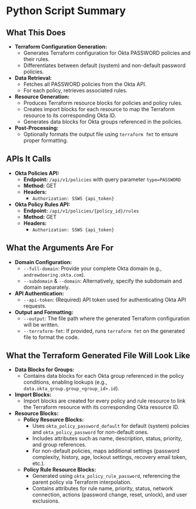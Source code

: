 # Python Script Summary

## What This Does
- **Terraform Configuration Generation:**
  - Generates Terraform configuration for Okta PASSWORD policies and their rules.
  - Differentiates between default (system) and non-default password policies.
- **Data Retrieval:**
  - Fetches all PASSWORD policies from the Okta API.
  - For each policy, retrieves associated rules.
- **Resource Generation:**
  - Produces Terraform resource blocks for policies and policy rules.
  - Creates import blocks for each resource to map the Terraform resource to its corresponding Okta ID.
  - Generates data blocks for Okta groups referenced in the policies.
- **Post-Processing:**
  - Optionally formats the output file using `terraform fmt` to ensure proper formatting.

## APIs It Calls
- **Okta Policies API:**
  - **Endpoint:** `/api/v1/policies` with query parameter `type=PASSWORD`
  - **Method:** GET
  - **Headers:**  
    - `Authorization: SSWS {api_token}`
- **Okta Policy Rules API:**
  - **Endpoint:** `/api/v1/policies/{policy_id}/rules`
  - **Method:** GET
  - **Headers:**  
    - `Authorization: SSWS {api_token}`

## What the Arguments Are For
- **Domain Configuration:**
  - `--full-domain`: Provide your complete Okta domain (e.g., `andrewdoering.okta.com`).
  - `--subdomain` & `--domain`: Alternatively, specify the subdomain and domain separately.
- **API Authentication:**
  - `--api-token`: (Required) API token used for authenticating Okta API requests.
- **Output and Formatting:**
  - `--output`: The file path where the generated Terraform configuration will be written.
  - `--terraform-fmt`: If provided, runs `terraform fmt` on the generated file to format the code.

## What the Terraform Generated File Will Look Like
- **Data Blocks for Groups:**
  - Contains data blocks for each Okta group referenced in the policy conditions, enabling lookups (e.g., `data.okta_group.group_<group_id>.id`).
- **Import Blocks:**
  - Import blocks are created for every policy and rule resource to link the Terraform resource with its corresponding Okta resource ID.
- **Resource Blocks:**
  - **Policy Resource Blocks:**
    - Uses `okta_policy_password_default` for default (system) policies and `okta_policy_password` for non-default ones.
    - Includes attributes such as name, description, status, priority, and group references.
    - For non-default policies, maps additional settings (password complexity, history, age, lockout settings, recovery email token, etc.).
  - **Policy Rule Resource Blocks:**
    - Generated using `okta_policy_rule_password`, referencing the parent policy via Terraform interpolation.
    - Contains attributes for rule name, priority, status, network connection, actions (password change, reset, unlock), and user exclusions.